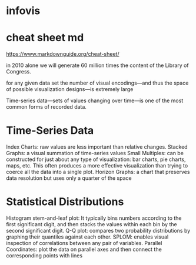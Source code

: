 # infovis
# cheat sheet md
https://www.markdownguide.org/cheat-sheet/

in 2010 alone we will generate 60 million times the content of the Library of Congress.

for any given data set the number of visual encodings—and thus the space of possible visualization designs—is extremely large

Time-series data—sets of values changing over time—is one of the most common forms of recorded data.

# Time-Series Data
Index Charts: raw values are less important than relative changes.
Stacked Graphs: a visual summation of time-series values
Small Multiples: can be constructed for just about any type of visualization: bar charts, pie charts, maps, etc. This often produces a more effective visualization than trying to coerce all the data into a single plot.
Horizon Graphs: a chart that preserves data resolution but uses only a quarter of the space

# Statistical Distributions
Histogram
stem-and-leaf plot: It typically bins numbers according to the first significant digit, and then stacks the values within each bin by the second significant digit.
Q-Q plot: compares two probability distributions by graphing their quantiles against each other.
SPLOM: enables visual inspection of correlations between any pair of variables.
Parallel Coordinates: plot the data on parallel axes and then connect the corresponding points with lines
